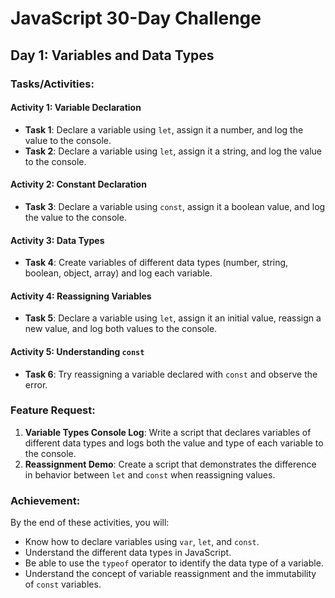 # JavaScript 30-Day Challenge

## Day 1: Variables and Data Types

### Tasks/Activities:

#### Activity 1: Variable Declaration
- **Task 1**: Declare a variable using `let`, assign it a number, and log the value to the console.
- **Task 2**: Declare a variable using `let`, assign it a string, and log the value to the console.

#### Activity 2: Constant Declaration
- **Task 3**: Declare a variable using `const`, assign it a boolean value, and log the value to the console.

#### Activity 3: Data Types
- **Task 4**: Create variables of different data types (number, string, boolean, object, array) and log each variable.

#### Activity 4: Reassigning Variables
- **Task 5**: Declare a variable using `let`, assign it an initial value, reassign a new value, and log both values to the console.

#### Activity 5: Understanding `const`
- **Task 6**: Try reassigning a variable declared with `const` and observe the error.

### Feature Request:
1. **Variable Types Console Log**: Write a script that declares variables of different data types and logs both the value and type of each variable to the console.
2. **Reassignment Demo**: Create a script that demonstrates the difference in behavior between `let` and `const` when reassigning values.

### Achievement:
By the end of these activities, you will:
- Know how to declare variables using `var`, `let`, and `const`.
- Understand the different data types in JavaScript.
- Be able to use the `typeof` operator to identify the data type of a variable.
- Understand the concept of variable reassignment and the immutability of `const` variables.